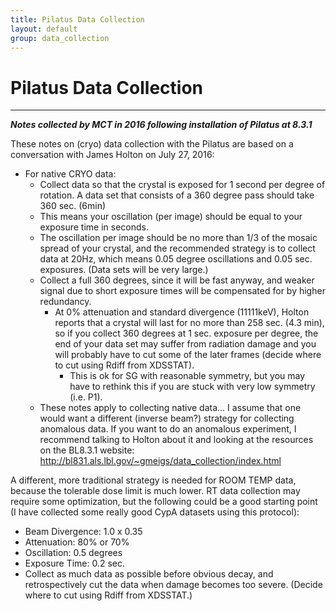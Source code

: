 ```yaml
---
title: Pilatus Data Collection
layout: default
group: data_collection
---
```


# Pilatus Data Collection
---
***Notes collected by MCT in 2016 following installation of Pilatus at 8.3.1***

These notes on (cryo) data collection with the Pilatus are based on a conversation with James Holton on July 27, 2016:

* For native CRYO data:
	* Collect data so that the crystal is exposed for 1 second per degree of rotation. A data set that consists of a 360 degree pass should take 360 sec. (6min)
	* This means your oscillation (per image) should be equal to your exposure time in seconds.
	* The oscillation per image should be no more than 1/3 of the mosaic spread of your crystal, and the recommended strategy is to collect data at 20Hz, which means 0.05 degree oscillations and 0.05 sec. exposures. (Data sets will be very large.)
	* Collect a full 360 degrees, since it will be fast anyway, and weaker signal due to short exposure times will be compensated for by higher redundancy.
		* At 0% attenuation and standard divergence (11111keV), Holton reports that a crystal will last for no more than 258 sec. (4.3 min), so if you collect 360 degrees at 1 sec. exposure per degree, the end of your data set may suffer from radiation damage and you will probably have to cut some of the later frames (decide where to cut using Rdiff from XDSSTAT).
			* This is ok for SG with reasonable symmetry, but you may have to rethink this if you are stuck with very low symmetry (i.e. P1).
	* These notes apply to collecting native data... I assume that one would want a different (inverse beam?) strategy for collecting anomalous data. If you want to do an anomalous experiment, I recommend talking to Holton about it and looking at the resources on the BL8.3.1 website: http://bl831.als.lbl.gov/~gmeigs/data_collection/index.html

A different, more traditional strategy is needed for ROOM TEMP data, because the tolerable dose limit is much lower. RT data collection may require some optimization, but the following could be a good starting point (I have collected some really good CypA datasets using this protocol):
* Beam Divergence: 1.0 x 0.35
* Attenuation: 80% or 70%
* Oscillation: 0.5 degrees
* Exposure Time: 0.2 sec.
* Collect as much data as possible before obvious decay, and retrospectively cut the data when damage becomes too severe. (Decide where to cut using Rdiff from XDSSTAT.)